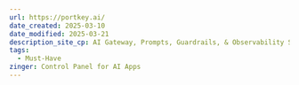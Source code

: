 ```yaml
---
url: https://portkey.ai/
date_created: 2025-03-10
date_modified: 2025-03-21
description_site_cp: AI Gateway, Prompts, Guardrails, & Observability Suite, thousands of teams ship reliable, cost-efficient, and fast apps
tags:
  - Must-Have
zinger: Control Panel for AI Apps
---
```

